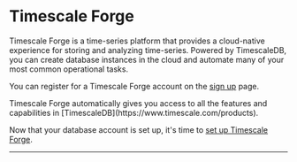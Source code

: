 # Timescale Forge

Timescale Forge is a time-series platform that provides
a cloud-native experience for storing and analyzing time-series.
Powered by TimescaleDB, you can create database instances in the cloud
and automate many of your most common operational tasks.

You can register for a Timescale Forge account on the
[sign up][sign-up] page.

<highlight type="tip">
Timescale Forge automatically gives you access to all the features
and capabilities in [TimescaleDB](https://www.timescale.com/products).
</highlight>

Now that your database account is set up, it's time to
[set up Timescale Forge][timescale-forge-setup].

---

[sign-up]: https://forge.timescale.com/signup
[timescale-features]: https://www.timescale.com/products
[timescale-forge-setup]: /timescale-forge/:currentVersion:/create-a-service/
[contact]: https://www.timescale.com/contact
[slack]: https://slack.timescale.com/
